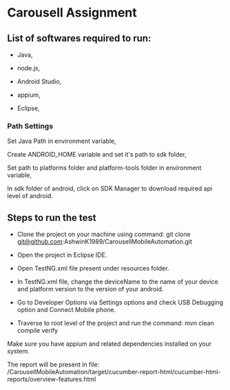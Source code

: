 # Carousell Assignment


## List of softwares required to run:

* Java,

* node.js,

* Android Studio,

* appium,

* Eclipse,

### Path Settings

Set Java Path in environment variable,

Create ANDROID_HOME variable and set it's path to sdk folder,

Set path to platforms folder and platform-tools folder in environment variable,

In sdk folder of android, click on SDK Manager to download required api level of android.

## Steps to run the test

* Clone the project on your machine using command: git clone git@github.com:AshwinK1989/CarousellMobileAutomation.git

* Open the project in Eclipse IDE.

* Open TestNG.xml file present under resources folder.

* In TestNG.xml file, change the deviceName to the name of your device and platform version to the version of your android.

* Go to Developer Options via Settings options and check USB Debugging option and Connect Mobile phone.

* Traverse to root level of the project and run the command: mvn clean compile verify

Make sure you have appium and related dependencies installed on your system.

The report will be present in file: /CarousellMobileAutomation/target/cucumber-report-html/cucumber-html-reports/overview-features.html
